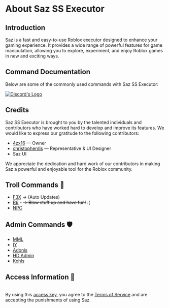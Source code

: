  <div class="container">
        <h1>About Saz SS Executor</h1>
        <div class="section">
            <h2>Introduction</h2>
            <p>Saz is a fast and easy-to-use Roblox executor designed to enhance your gaming experience. It provides a wide range of powerful features for game manipulation, allowing you to explore, experiment, and enjoy Roblox games in new and exciting ways.</p>
        </div>
        <div class="section">
            <h2>Command Documentation</h2>
            <p>Below are some of the commonly used commands with Saz SS Executor:</p>
                 </div>
        <div class="button-container">
            <a class="button" href="https://discord.gg/zvH3HsVYHf" target="_blank">
                <img src="https://media.discordapp.net/attachments/338403017894395905/668536741942263808/Discord-Logo-Color.png" alt="Discord's Logo" style="vertical-align: middle;">
            </a>
        </div>
    </div>
    <div class="section">
    <h2>Credits</h2>
    <p>Saz SS Executor is brought to you by the talented individuals and contributors who have worked hard to develop and improve its features. We would like to express our gratitude to the following contributors:</p>
    <ul>
        <li>
            <a href="https://www.roblox.com/users/1396665251/profile" target="_blank">4zx16</a> — Owner
        </li>
        <li>
            <a href="https://www.roblox.com/users/62857002/profile" target="_blank">christopherdis</a> — Representative & UI Designer
            <li>Saz UI</li>
        </li>
        <!-- Add more contributors as needed -->
    </ul>
    <p>We appreciate the dedication and hard work of our contributors in making Saz a powerful and enjoyable tool for the Roblox community.</p>
</div>
        <div class="section">
            <h2>Troll Commands 🤪</h2>
            <ul>
                <li><a href = "https://github.com/F3XTeam/RBX-Building-Tools" target="_blank">F3X</a> <span> → (Auto Updates)</span></li>
                <li><a href = "https://roblox.fandom.com/wiki/R6" target="_blank">R6</a> - <del> → Blow stuff up and have fun!</del> <span>:(</span></li>
                <li><a href = "https://create.roblox.com/docs/characters" target="_blank">NPC</a></li>
            </ul>
        </div>
        <div class="section">
            <h2>Admin Commands 🛡️</h2>
            <ul>
                <li><a href="https://www.youtube.com/watch?v=uP-Q_4QyTaU&pp=ygUTbW1sICByb2Jsb3ggZXhwbG9pdA%3D%3D" target="_blank">MML</a></li>
                <li><a href="https://github.com/EdgeIY/infiniteyield" target="_blank">IY</a></li>
                <li><a href="https://www.youtube.com/watch?v=GFiiWdQts7s&pp=ygUkcmFua2luZyByb2Jsb3ggYWRtaW4gIHjvYmxveCBleHBsb2l0" <li> <a href = "https://github.com/Epix-Incorporated/Adonis/wiki" target="_blank">Adonis</a></li>
                 <li><a href = "https://github.com/1ForeverHD/HDAdminV2" target="_blank">HD Admin</a></li>
                 <li><a href = "https://kohls-admin-house.fandom.com/wiki/Admin_Commands" target="_blank">Kohls</a></li>
            </ul>
        </div>
        <div class="section">
            <h2>Access Information 🧾</h2>
            <p><br>By using this <a href = "https://blood-gang-inc.github.io/sa-zserverside/" target="_blank">access key</a>, you agree to the <a href = "https://discord.gg/zvH3HsVYHf" target="_blank"> Terms of Service</a> and are accepting the punishments of using Saz.</p>
